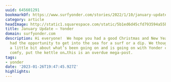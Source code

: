 ```yaml
---
uuid: 645601291
bookmarkOf: https://www.surfyonder.com/stories/2022/1/10/january-update
category: article
headImage: http://static1.squarespace.com/static/5b1ed6d45cfd793594a55bc0/5b56398d352f53f4bd8c72fe/61dc434182fb4069e4e8c73b/1641912215352/DSC_3424.jpg?format=1500w
title: January Update — Yonder
domain: surfyonder.com
description: Hi everyone!  We hope you had a good Christmas and New Years and have
  had the opportunity to get into the sea for a surf or a dip. We thought we’d share
  a little bit about what’s been going on and is going on with Yonder currently. Get
  comfy, put the kettle on…this is an overdue mega-post.
tags:
- yonder
date: '2023-01-26T19:47:45.927Z'
highlights:
---
```



